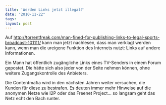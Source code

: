 ```yaml
---
title: 'Werden Links jetzt illegal?'
date: "2010-11-22"
tags: 
layout: post
---
```

Auf <a href="http://torrentfreak.com/man-fined-for-publishing-links-to-legal-sports-broadcast-101111/">http://torrentfreak.com/man-fined-for-publishing-links-to-legal-sports-broadcast-101111/</a> kann man jetzt nachlesen, dass man verklagt werden kann, wenn man die ureigene Funktion des Internets nutzt: Links auf andere Informationen.

Ein Mann hat öffentlich zugängliche Links eines TV-Senders in einem Forum gepostet. Die hätte sich also jeder von der Seite nehmen können, ohne weitere Zugangskontrolle des Anbieters.

Die Contentmafia wird in den nächsten Jahren weiter versuchen, die Kunden für diese zu bestrafen. Es deuten immer mehr Hinweise auf die anonymen Netze wie I2P oder das Freenet Project... so langsam geht das Netz echt den Bach runter.
